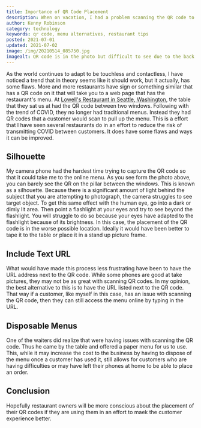 ```yaml
---
title: Importance of QR Code Placement
description: When on vacation, I had a problem scanning the QR code to pull up the restaurant's menu.
author: Kenny Robinson
category: technology
keywords: qr code, menu alternatives, restaurant tips
posted: 2021-07-01
updated: 2021-07-02
image: /img/20210514_085750.jpg
imagealt: QR code is in the photo but difficult to see due to the back light
---
```


As the world continues to adapt to be touchless and contactless, I have noticed a trend that in theory
seems like it should work, but it actually, has some flaws. More and more restaurants have sign or something 
similar that has a QR code on it that will take you to a web page that has the restaurant's menu. At
<a href="http://eatatlowells.com/" target="_blank">Lowell's Restaurant in Seattle, Washington</a>, 
the table that they sat us at had the QR code between two windows. 
Following with the trend of COVID, they no longer had traditional menus. Instead they had QR codes that 
a customer would scan to pull up the menu. This is a effort that I have seen several restaurants do in an 
effort to reduce the risk of transmitting COVID between customers. It does have some flaws and ways it
can be improved.

## Silhouette

My camera phone had the hardest time trying to capture the QR code so that it could take me to the online 
menu. As you see form the photo above, you can barely see the QR on the pillar between the windows. 
This is known as a silhouette. Because there is a significant amount of light behind the subject that 
you are attempting to photograph, the camera struggles to see target object. To get this same effect
with the human eye, go into a dark or dimly lit area. Then point a flashlight at your eyes and try to see
beyond the flashlight. You will struggle to do so because your eyes have adapted to the flashlight because 
of its brightness.
In this case, the placement of the QR code is in the worse possible location. Ideally it would have been 
better to tape it to the table or place it in a stand up picture frame.

## Include Text URL

What would have made this process less frustrating have been to have the URL address next to the 
QR code. While some phones are good at take pictures, they may not be as great with scanning QR codes. 
In my opinion, the best alternative to this is to have the URL listed next to the QR code. That way if 
a customer, like myself in this case, has an issue with scanning the QR code, then they can still access
the menu online by typing in the URL.

## Disposable Menus

One of the waiters did realize that were having issues with scanning the QR code. Thus he came by the table 
and offered a paper menu for us to use. This, while it may increase the cost to the business by having 
to dispose of the menu once a customer has used it, still allows for customers who are having difficulties
or may have left their phones at home to be able to place an order.

## Conclusion

Hopefully restaurant owners will be more conscious about the placement of their QR codes if they are using 
them in an effort to maek the customer experience better.
